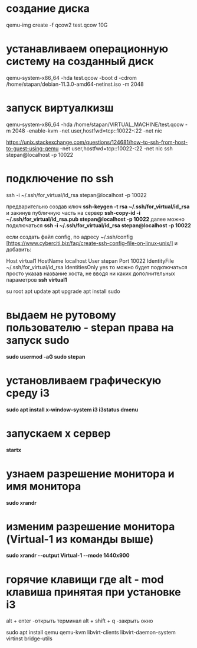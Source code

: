 # создание диска
qemu-img create -f qcow2 test.qcow 10G

# устанавливаем операционную систему на созданный диск
qemu-system-x86_64 -hda test.qcow -boot d -cdrom /home/stapan/debian-11.3.0-amd64-netinst.iso -m 2048


# запуск виртуалкизш
qemu-system-x86_64 -hda /home/stapan/VIRTUAL_MACHINE/test.qcow -m 2048 -enable-kvm -net user,hostfwd=tcp::10022-:22 -net nic

https://unix.stackexchange.com/questions/124681/how-to-ssh-from-host-to-guest-using-qemu
-net user,hostfwd=tcp::10022-:22 -net nic
ssh stepan@localhost -p 10022

# подключение по ssh
ssh -i ~/.ssh/for_virtual/id_rsa stepan@localhost -p 10022

предварительно создав ключ
__ssh-keygen -t rsa ~/.ssh/for_virtual/id_rsa__
и закинув публичную часть на сервер
__ssh-copy-id -i ~/.ssh/for_virtual/id_rsa.pub stepan@localhost -p 10022__
далее можно подключаться
__ssh -i ~/.ssh/for_virtual/id_rsa stepan@localhost -p 10022__

если создать файл config, по адресу ~/.ssh/config [https://www.cyberciti.biz/faq/create-ssh-config-file-on-linux-unix/]
и добавить:

Host virtual1
        HostName localhost
        User stepan
        Port 10022
        IdentityFile ~/.ssh/for_virtual/id_rsa
        IdentitiesOnly yes
то можно будет подключаться просто указав название хоста, не вводя ни каких дополнительных параметров
__ssh virtual1__

su root
apt update
apt upgrade
apt install sudo

# выдаем не рутовому пользователю - stepan права на запуск sudo
__sudo usermod -aG sudo stepan__
# установливаем графическую среду i3
__sudo apt install x-window-system i3 i3status dmenu__
# запускаем x сервер
__startx__

# узнаем разрешение монитора и имя монитора
__sudo xrandr__
# изменим разрешение монитора (Virtual-1 из команды выше)
__sudo xrandr --output Virtual-1 --mode 1440x900__

# горячие клавищи где alt - mod клавиша принятая при установке i3
alt + enter      -открыть терминал
alt + shift + q  -закрыть окно

sudo apt install qemu qemu-kvm libvirt-clients libvirt-daemon-system virtinst bridge-utils
